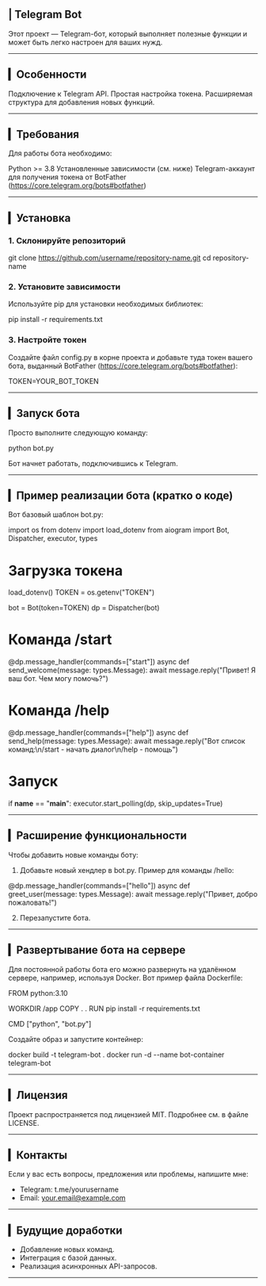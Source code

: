 ﻿

## | Telegram Bot

Этот проект — Telegram-бот, который выполняет полезные функции и может быть легко настроен для ваших нужд.

---

## ▎Особенности

 Подключение к Telegram API.
 Простая настройка токена.
 Расширяемая структура для добавления новых функций.

---

## ▎Требования

Для работы бота необходимо:

 Python >= 3.8
 Установленные зависимости (см. ниже)
 Telegram-аккаунт для получения токена от BotFather (https://core.telegram.org/bots#botfather)

---

## ▎Установка

### 1. Склонируйте репозиторий

git clone https://github.com/username/repository-name.git
cd repository-name


### 2. Установите зависимости

Используйте pip для установки необходимых библиотек:

pip install -r requirements.txt


### 3. Настройте токен

Создайте файл config.py в корне проекта и добавьте туда токен вашего бота, выданный BotFather (https://core.telegram.org/bots#botfather):

TOKEN=YOUR_BOT_TOKEN


---

## ▎Запуск бота

Просто выполните следующую команду:

python bot.py


Бот начнет работать, подключившись к Telegram.

---

## ▎Пример реализации бота (кратко о коде)

Вот базовый шаблон bot.py:

import os
from dotenv import load_dotenv
from aiogram import Bot, Dispatcher, executor, types

# Загрузка токена
load_dotenv()
TOKEN = os.getenv("TOKEN")

bot = Bot(token=TOKEN)
dp = Dispatcher(bot)

# Команда /start
@dp.message_handler(commands=["start"])
async def send_welcome(message: types.Message):
    await message.reply("Привет! Я ваш бот. Чем могу помочь?")

# Команда /help
@dp.message_handler(commands=["help"])
async def send_help(message: types.Message):
    await message.reply("Вот список команд:\n/start - начать диалог\n/help - помощь")

# Запуск
if __name__ == "__main__":
    executor.start_polling(dp, skip_updates=True)


---

## ▎Расширение функциональности

Чтобы добавить новые команды боту:

1. Добавьте новый хендлер в bot.py. Пример для команды /hello:

@dp.message_handler(commands=["hello"])
async def greet_user(message: types.Message):
    await message.reply("Привет, добро пожаловать!")


2. Перезапустите бота.

---

## ▎Развертывание бота на сервере

Для постоянной работы бота его можно развернуть на удалённом сервере, например, используя Docker. Вот пример файла Dockerfile:

FROM python:3.10

WORKDIR /app
COPY . .
RUN pip install -r requirements.txt

CMD ["python", "bot.py"]


Создайте образ и запустите контейнер:

docker build -t telegram-bot .
docker run -d --name bot-container telegram-bot


---

## ▎Лицензия

Проект распространяется под лицензией MIT. Подробнее см. в файле LICENSE.

---

## ▎Контакты

Если у вас есть вопросы, предложения или проблемы, напишите мне:

- Telegram: t.me/yourusername
- Email: your.email@example.com

---

## ▎Будущие доработки

-   Добавление новых команд.
-   Интеграция с базой данных.
-   Реализация асинхронных API-запросов.

---
